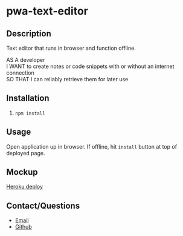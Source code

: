 # pwa-text-editor

## Description

Text editor that runs in browser and function offline.

AS A developer <br>
I WANT to create notes or code snippets with or without an internet connection <br>
SO THAT I can reliably retrieve them for later use

## Installation

1. `npm install`

## Usage

Open application up in browser. If offline, hit `install` button at top of deployed page.

## Mockup

[Heroku deploy]()

## Contact/Questions

- [Email](elorrainemitchell@gmail.com)
- [Github](https://github.com/elorrainemitchell)

